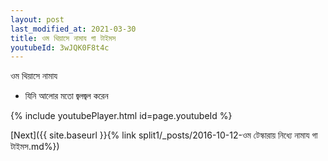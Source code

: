 ```yaml
---
layout: post
last_modified_at: 2021-03-30
title: ওম থিয়াসে নামায গা টাইমস
youtubeId: 3wJQK0F8t4c
---
```

 
 
 ওম থিয়াসে নামায  
 
 -  যিনি আলোর মতো জ্বলজ্বল করেন 
 
  
 
  
 
 
 
 
 
 


{% include youtubePlayer.html id=page.youtubeId %}
 
[Next]({{ site.baseurl }}{% link  split1/_posts/2016-10-12-ওম টেস্কারায় নিধ্যে নামায গা টাইমস.md%})
 
